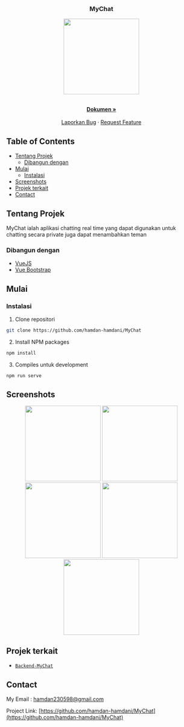 <br />
<p align="center">

  <h3 align="center">MyChat</h3>
  <p align="center">
    <image align="center" width="200" src='./src/assets/logo.JPG' />
  </p>

  <p align="center">
    <br />
    <a href="https://github.com/hamdan-hamdani/MyChat"><strong>Dokumen »</strong></a>
    <br />
    <br />
    <a href="https://github.com/hamdan-hamdani/MyChat/issues">Laporkan Bug</a>
    ·
    <a href="https://github.com/hamdan-hamdani/MyChat/issues">Request Feature</a>
  </p>
</p>

<!-- TABLE OF CONTENTS -->
## Table of Contents

* [Tentang Projek](#Tentang-Projek)
  * [Dibangun dengan](#Dibangun-dengan)
* [Mulai](#Mulai)
  * [Instalasi](#Instalasi)
* [Screenshots](#screenshots)
* [Projek terkait](#Projek-terkait)
* [Contact](#contact)

<!-- ABOUT THE PROJECT -->
## Tentang Projek


MyChat ialah aplikasi chatting real time yang dapat digunakan untuk chatting secara private juga dapat menambahkan teman

### Dibangun dengan

* [VueJS](http://vuejs.org/)
* [Vue Bootstrap](https://bootstrap-vue.org/)

<!-- GETTING STARTED -->
## Mulai

### Instalasi

1. Clone repositori
```sh
git clone https://github.com/hamdan-hamdani/MyChat
```
2. Install NPM packages
```sh
npm install
```
3. Compiles untuk development
```sh
npm run serve
```


<!-- ROADMAP -->
## Screenshots

<p align='center'>
  <span>
      <image width="200" src='./src/assets/sc/register.JPG' />
      <image width="200" src='./src/assets/sc/login.JPG' />
      <image width="200" src='./src/assets/sc/Chatting.JPG' />
      <image width="200" src='./src/assets/sc/add friend.JPG' />
      <image width="200" src='./src/assets/sc/update profile.JPG' />
  </span>
 </p>
 
## Projek terkait
* [`Backend-MyChat`](https://github.com/hamdan-hamdani/Backend-MyChat)

<!-- CONTACT -->
## Contact

My Email : hamdan230598@gmail.com

Project Link: [https://github.com/hamdan-hamdani/MyChat](https://github.com/hamdan-hamdani/MyChat)